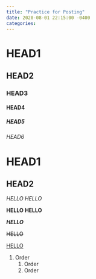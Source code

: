 ```yaml
---
title: "Practice for Posting"
date: 2020-08-01 22:15:00 -0400
categories:
---
```


# HEAD1
## HEAD2
### HEAD3
#### HEAD4
##### HEAD5
###### HEAD6

HEAD1
=====
HEAD2
-------

*HELLO* _HELLO_

**HELLO** __HELLO__

**_HELLO_**

~~HELLO~~

<u>HELLO</u>

1. Order
    1. Order
    2. Order
